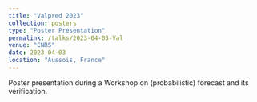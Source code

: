 ```yaml
---
title: "Valpred 2023"
collection: posters
type: "Poster Presentation"
permalink: /talks/2023-04-03-Val
venue: "CNRS"
date: 2023-04-03
location: "Aussois, France"
---
```

Poster presentation during a Workshop on (probabilistic) forecast and its verification.

